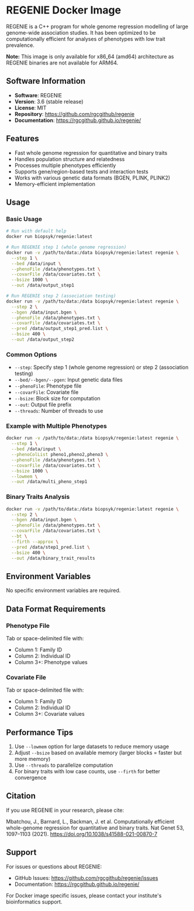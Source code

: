 # REGENIE Docker Image

REGENIE is a C++ program for whole genome regression modelling of large genome-wide association studies. It has been optimized to be computationally efficient for analyses of phenotypes with low trait prevalence.

**Note:** This image is only available for x86_64 (amd64) architecture as REGENIE binaries are not available for ARM64.

## Software Information

- **Software**: REGENIE
- **Version**: 3.6 (stable release)
- **License**: MIT
- **Repository**: https://github.com/rgcgithub/regenie
- **Documentation**: https://rgcgithub.github.io/regenie/

## Features

- Fast whole genome regression for quantitative and binary traits
- Handles population structure and relatedness
- Processes multiple phenotypes efficiently
- Supports gene/region-based tests and interaction tests
- Works with various genetic data formats (BGEN, PLINK, PLINK2)
- Memory-efficient implementation

## Usage

### Basic Usage

```bash
# Run with default help
docker run biopsyk/regenie:latest

# Run REGENIE step 1 (whole genome regression)
docker run -v /path/to/data:/data biopsyk/regenie:latest regenie \
  --step 1 \
  --bed /data/input \
  --phenoFile /data/phenotypes.txt \
  --covarFile /data/covariates.txt \
  --bsize 1000 \
  --out /data/output_step1

# Run REGENIE step 2 (association testing)
docker run -v /path/to/data:/data biopsyk/regenie:latest regenie \
  --step 2 \
  --bgen /data/input.bgen \
  --phenoFile /data/phenotypes.txt \
  --covarFile /data/covariates.txt \
  --pred /data/output_step1_pred.list \
  --bsize 400 \
  --out /data/output_step2
```

### Common Options

- `--step`: Specify step 1 (whole genome regression) or step 2 (association testing)
- `--bed/--bgen/--pgen`: Input genetic data files
- `--phenoFile`: Phenotype file
- `--covarFile`: Covariate file
- `--bsize`: Block size for computation
- `--out`: Output file prefix
- `--threads`: Number of threads to use

### Example with Multiple Phenotypes

```bash
docker run -v /path/to/data:/data biopsyk/regenie:latest regenie \
  --step 1 \
  --bed /data/input \
  --phenoColList pheno1,pheno2,pheno3 \
  --phenoFile /data/phenotypes.txt \
  --covarFile /data/covariates.txt \
  --bsize 1000 \
  --lowmem \
  --out /data/multi_pheno_step1
```

### Binary Traits Analysis

```bash
docker run -v /path/to/data:/data biopsyk/regenie:latest regenie \
  --step 2 \
  --bgen /data/input.bgen \
  --phenoFile /data/phenotypes.txt \
  --covarFile /data/covariates.txt \
  --bt \
  --firth --approx \
  --pred /data/step1_pred.list \
  --bsize 400 \
  --out /data/binary_trait_results
```

## Environment Variables

No specific environment variables are required.

## Data Format Requirements

### Phenotype File
Tab or space-delimited file with:
- Column 1: Family ID
- Column 2: Individual ID
- Column 3+: Phenotype values

### Covariate File
Tab or space-delimited file with:
- Column 1: Family ID
- Column 2: Individual ID
- Column 3+: Covariate values

## Performance Tips

1. Use `--lowmem` option for large datasets to reduce memory usage
2. Adjust `--bsize` based on available memory (larger blocks = faster but more memory)
3. Use `--threads` to parallelize computation
4. For binary traits with low case counts, use `--firth` for better convergence

## Citation

If you use REGENIE in your research, please cite:

Mbatchou, J., Barnard, L., Backman, J. et al. Computationally efficient whole-genome regression for quantitative and binary traits. Nat Genet 53, 1097–1103 (2021). https://doi.org/10.1038/s41588-021-00870-7

## Support

For issues or questions about REGENIE:
- GitHub Issues: https://github.com/rgcgithub/regenie/issues
- Documentation: https://rgcgithub.github.io/regenie/

For Docker image specific issues, please contact your institute's bioinformatics support.